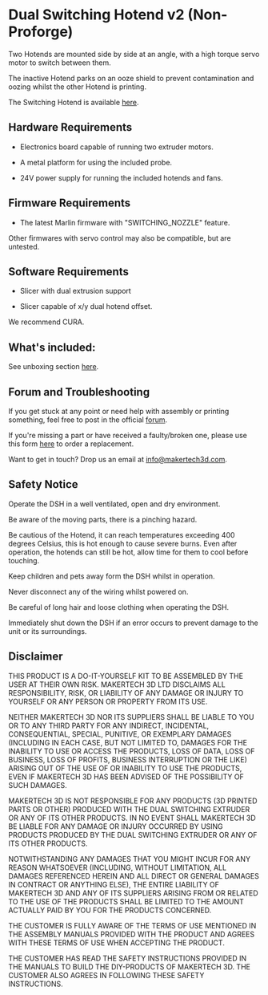 # Dual Switching Hotend v2 (Non-Proforge)

Two Hotends are mounted side by side at an angle, with a high torque servo motor to switch between them.

The inactive Hotend parks on an ooze shield to prevent contamination and oozing whilst the other Hotend is printing.

The Switching Hotend is available [here](https://www.makertech3d.com/products/dual-switching-hotend-v2-non-proforge).


## Hardware Requirements

- Electronics board capable of running two extruder motors.

- A metal platform for using the included probe.

- 24V power supply for running the included hotends and fans.

## Firmware Requirements

- The latest Marlin firmware with "SWITCHING_NOZZLE" feature.

Other firmwares with servo control may also be compatible, but are untested.

## Software Requirements

- Slicer with dual extrusion support

- Slicer capable of x/y dual hotend offset.

We recommend CURA.

## What's included:

See unboxing section [here](https://makertech-3d.dozuki.com/Guide/Stage+00:+Unboxing+and+Introduction/72?lang=en).

## Forum and Troubleshooting

If you get stuck at any point or need help with assembly or printing something, feel free to post in the official [forum](https://www.makertech3d.com/forum/).

If you're missing a part or have received a faulty/broken one, please use this form [here](https://www.makertech3d.com/missingpartform) to order a replacement.

Want to get in touch? Drop us an email at info@makertech3d.com.

## Safety Notice

Operate the DSH in a well ventilated, open and dry environment.

Be aware of the moving parts, there is a pinching hazard.

Be cautious of the Hotend, it can reach temperatures exceeding 400 degrees Celsius, this is hot enough to cause severe burns. Even after operation, the hotends can still be hot, allow time for them to cool before touching.

Keep children and pets away form the DSH whilst in operation.

Never disconnect any of the wiring whilst powered on.

Be careful of long hair and loose clothing when operating the DSH.

Immediately shut down the DSH if an error occurs to prevent damage to the unit or its surroundings.

## Disclaimer

THIS PRODUCT IS A DO-IT-YOURSELF KIT TO BE ASSEMBLED BY THE USER AT THEIR OWN RISK. MAKERTECH 3D LTD DISCLAIMS ALL RESPONSIBILITY, RISK, OR LIABILITY OF ANY DAMAGE OR INJURY TO YOURSELF OR ANY PERSON OR PROPERTY FROM ITS USE.

NEITHER MAKERTECH 3D NOR ITS SUPPLIERS SHALL BE LIABLE TO YOU OR TO ANY THIRD PARTY FOR ANY INDIRECT, INCIDENTAL, CONSEQUENTIAL, SPECIAL, PUNITIVE, OR EXEMPLARY DAMAGES (INCLUDING IN EACH CASE, BUT NOT LIMITED TO, DAMAGES FOR THE INABILITY TO USE OR ACCESS THE PRODUCTS, LOSS OF DATA, LOSS OF BUSINESS, LOSS OF PROFITS, BUSINESS INTERRUPTION OR THE LIKE) ARISING OUT OF THE USE OF OR INABILITY TO USE THE PRODUCTS, EVEN IF MAKERTECH 3D HAS BEEN ADVISED OF THE POSSIBILITY OF SUCH DAMAGES.

MAKERTECH 3D IS NOT RESPONSIBLE FOR ANY PRODUCTS (3D PRINTED PARTS OR OTHER) PRODUCED WITH THE DUAL SWITCHING EXTRUDER OR ANY OF ITS OTHER PRODUCTS. IN NO EVENT SHALL MAKERTECH 3D BE LIABLE FOR ANY DAMAGE OR INJURY OCCURRED BY USING PRODUCTS PRODUCED BY THE DUAL SWITCHING EXTRUDER OR ANY OF ITS OTHER PRODUCTS.

NOTWITHSTANDING ANY DAMAGES THAT YOU MIGHT INCUR FOR ANY REASON WHATSOEVER (INCLUDING, WITHOUT LIMITATION, ALL DAMAGES REFERENCED HEREIN AND ALL DIRECT OR GENERAL DAMAGES IN CONTRACT OR ANYTHING ELSE), THE ENTIRE LIABILITY OF MAKERTECH 3D AND ANY OF ITS SUPPLIERS ARISING FROM OR RELATED TO THE USE OF THE PRODUCTS SHALL BE LIMITED TO THE AMOUNT ACTUALLY PAID BY YOU FOR THE PRODUCTS CONCERNED.

THE CUSTOMER IS FULLY AWARE OF THE TERMS OF USE MENTIONED IN THE ASSEMBLY MANUALS PROVIDED WITH THE PRODUCT AND AGREES WITH THESE TERMS OF USE WHEN ACCEPTING THE PRODUCT.

THE CUSTOMER HAS READ THE SAFETY INSTRUCTIONS PROVIDED IN THE MANUALS TO BUILD THE DIY-PRODUCTS OF MAKERTECH 3D. THE CUSTOMER ALSO AGREES IN FOLLOWING THESE SAFETY INSTRUCTIONS.
